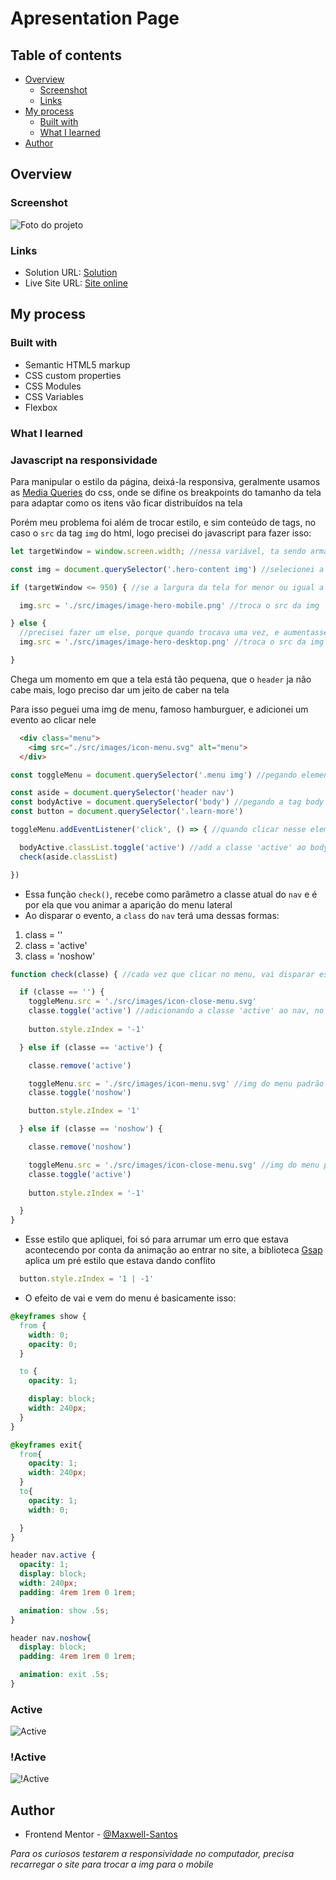 # Apresentation Page

## Table of contents

- [Overview](#overview)
  - [Screenshot](#screenshot)
  - [Links](#links)
- [My process](#my-process)
  - [Built with](#built-with)
  - [What I learned](#what-i-learned)
- [Author](#author)

## Overview

### Screenshot

![Foto do projeto](./src/images/screenshot.jpg)

### Links

- Solution URL: [Solution](https://your-solution-url.com)
- Live Site URL: [Site online](https://apresentationPage.vercel.app)

## My process

### Built with

- Semantic HTML5 markup
- CSS custom properties
- CSS Modules
- CSS Variables
- Flexbox

### What I learned

### Javascript na responsividade

<p>Para manipular o estilo da página, deixá-la responsiva, geralmente usamos as <a href="https://developer.mozilla.org/pt-BR/docs/Web/CSS/Media_Queries/Using_media_queries">Media Queries</a> do css, onde se difine os breakpoints do tamanho da tela para adaptar como os itens vão ficar distribuídos na tela</p>

<p>Porém meu problema foi além de trocar estilo, e sim conteúdo de tags, no caso o <code>src</code> da tag <code>img</code> do html, logo precisei do javascript para fazer isso:</p>

```js
let targetWindow = window.screen.width; //nessa variável, ta sendo armazenado o valor da largura da tela (number)

const img = document.querySelector('.hero-content img') //selecionei a img dentro de .hero-content, porque é ela que vou manipular

if (targetWindow <= 950) { //se a largura da tela for menor ou igual a 950 (como essa variável retorna um number, a operação relacional tem que ser feita com number), o que eu peguei aqui é o 950 pixels da tela

  img.src = './src/images/image-hero-mobile.png' //troca o src da img 

} else {
  //precisei fazer um else, porque quando trocava uma vez, e aumentasse de novo a tela no devtools do chrome, a img mantinha, porém eu quero algo 'dinâmico'
  img.src = './src/images/image-hero-desktop.png' //troca o src da img

}
```
<p>Chega um momento em que a tela está tão pequena, que o <code>header</code> ja não cabe mais, logo preciso dar um jeito de caber na tela</p>

<p>Para isso peguei uma img de menu, famoso hamburguer, e adicionei um evento ao clicar nele</p>

```html
  <div class="menu">
    <img src="./src/images/icon-menu.svg" alt="menu">
  </div>
```

```js
const toggleMenu = document.querySelector('.menu img') //pegando elemento img do html

const aside = document.querySelector('header nav')
const bodyActive = document.querySelector('body') //pegando a tag body
const button = document.querySelector('.learn-more') 

toggleMenu.addEventListener('click', () => { //quando clicar nesse elemento vai executar essa função

  bodyActive.classList.toggle('active') //add a classe 'active' ao body 
  check(aside.classList)

})

```
- Essa função <code>check()</code>, recebe como parâmetro a classe atual do <code>nav</code> e é por ela que vou animar a aparição do menu lateral
- Ao disparar o evento, a <code>class</code> do <code>nav</code> terá uma dessas formas:

<ol>
  <li>class = ''</li>
  <li>class = 'active'</li>
  <li>class = 'noshow'</li>
</ol>

```js
function check(classe) { //cada vez que clicar no menu, vai disparar essa função

  if (classe == '') {
    toggleMenu.src = './src/images/icon-close-menu.svg'
    classe.toggle('active') //adicionando a classe 'active' ao nav, no qual tem um estilo diferente do desktop    
    
    button.style.zIndex = '-1'

  } else if (classe == 'active') {

    classe.remove('active')

    toggleMenu.src = './src/images/icon-menu.svg' //img do menu padrão caso a classe 'active' não existir
    classe.toggle('noshow')

    button.style.zIndex = '1'

  } else if (classe == 'noshow') {

    classe.remove('noshow')

    toggleMenu.src = './src/images/icon-close-menu.svg' //img do menu padrão caso a classe 'active' não existir
    classe.toggle('active')
    
    button.style.zIndex = '-1'

  }
}
```
- Esse estilo que apliquei, foi só para arrumar um erro que estava acontecendo por conta da animação ao entrar no site, a biblioteca <a href='https://greensock.com/gsap/'>Gsap</a> aplica um pré estilo que estava dando conflito

```js
  button.style.zIndex = '1 | -1'
```

- O efeito de vai e vem do menu é basicamente isso:

```css
@keyframes show {
  from {
    width: 0;
    opacity: 0;
  }

  to {
    opacity: 1;

    display: block;
    width: 240px;
  }
}

@keyframes exit{
  from{
    opacity: 1;
    width: 240px;
  }
  to{
    opacity: 1;
    width: 0;

  }
}

header nav.active {
  opacity: 1;
  display: block;
  width: 240px;
  padding: 4rem 1rem 0 1rem;

  animation: show .5s;
}

header nav.noshow{
  display: block;
  padding: 4rem 1rem 0 1rem;

  animation: exit .5s;
}
```

### Active
![Active](./src/images/active%20menu.jpg)
### !Active

![!Active](./src/images/!active.jpg)

## Author

- Frontend Mentor - [@Maxwell-Santos](https://www.frontendmentor.io/profile/Maxwell-Santos)

*Para os curiosos testarem a responsividade no computador, precisa recarregar o site para trocar a img para o mobile*

